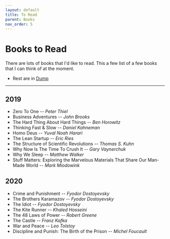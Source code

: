 ```yaml
---
layout: default
title: To Read
parent: Books
nav_order: 5
---
```


# Books to Read

There are lots of books that I'd like to read. This a few list of a few books that I can think of at the moment.

- Rest are in [Dump](../../../docs/books/dump/#general)

---

## 2019

- Zero To One -- *Peter Thiel*
- Business Adventures -- *John Brooks*
- The Hard Thing About Hard Things -- *Ben Horowitz*
- Thinking Fast & Slow -- *Daniel Kahneman*
- Homo Deus -- *Yuval Noah Harari*
- The Lean Startup -- *Eric Ries*
- The Structure of Scientific Revolutions -- *Thomas S. Kuhn*
- Why Now Is The Time To Crush It -- *Gary Vaynerchuk*
- Why We Sleep -- *Matthew Walker*
- Stuff Matters: Exploring the Marvelous Materials That Share Our Man-Made World -- *Mark Miodowink*


## 2020

- Crime and Punishment -- *Fyodor Dostoyevsky*
- The Brothers Karamazov -- *Fyodor Dostoyevsky*
- The Idiot -- *Fyodor Dostoyevsky*
- The Kite Runner -- *Khaled Hosseini*
- The 48 Laws of Power -- *Robert Greene*
- The Castle -- *Franz Kafka*
- War and Peace -- *Leo Tolstoy*
- Discipline and Punish: The Birth of the Prison -- *Michel Foucault*
